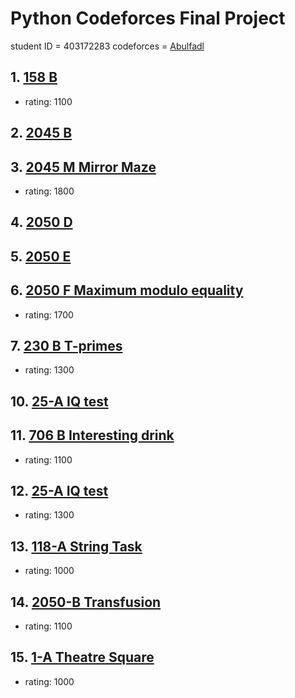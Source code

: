 # Python Codeforces Final Project

student ID = 403172283
codeforces = [Abulfadl](https://codeforces.com/profile/Abulfadl)

## 1. [158 B](https://codeforces.com/problemset/problem/158/B)
- rating: 1100

## 2. [2045 B](https://codeforces.com/problemset/problem/2045/B)

## 3. [2045 M Mirror Maze](https://codeforces.com/problemset/problem/2045/M)
- rating: 1800

## 4. [2050 D](https://codeforces.com/problemset/problem/2050/D)

## 5. [2050 E](https://codeforces.com/problemset/problem/2050/E)

## 6. [2050 F  Maximum modulo equality](https://codeforces.com/problemset/problem/2050/F)
- rating: 1700

## 7. [230 B T-primes](https://codeforces.com/problemset/problem/230/B)
- rating: 1300




## 10. [25-A IQ test](https://codeforces.com/problemset/problem/25/A)

## 11. [706 B Interesting drink](https://codeforces.com/contest/706/problem/B)
- rating: 1100

## 12. [25-A IQ test](https://codeforces.com/problemset/problem/25/A)
- rating: 1300

## 13. [118-A String Task](https://codeforces.com/contest/118/problem/A)
- rating: 1000

## 14. [2050-B Transfusion](https://codeforces.com/contest/2050/problem/B)
- rating: 1100

## 15. [1-A Theatre Square](https://codeforces.com/contest/1/problem/A)
- rating: 1000

